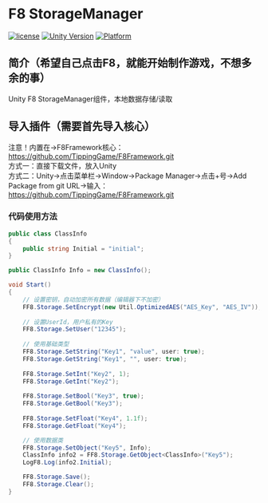 # F8 StorageManager

[![license](http://img.shields.io/badge/license-MIT-green.svg)](https://opensource.org/licenses/MIT) 
[![Unity Version](https://img.shields.io/badge/unity-2021.3.15f1-blue)](https://unity.com) 
[![Platform](https://img.shields.io/badge/platform-Win%20%7C%20Android%20%7C%20iOS%20%7C%20Mac%20%7C%20Linux%20%7C%20WebGL-orange)]() 

## 简介（希望自己点击F8，就能开始制作游戏，不想多余的事）
Unity F8 StorageManager组件，本地数据存储/读取  

## 导入插件（需要首先导入核心）
注意！内置在->F8Framework核心：https://github.com/TippingGame/F8Framework.git  
方式一：直接下载文件，放入Unity  
方式二：Unity->点击菜单栏->Window->Package Manager->点击+号->Add Package from git URL->输入：https://github.com/TippingGame/F8Framework.git  

### 代码使用方法
```C#
public class ClassInfo
{
    public string Initial = "initial";
}

public ClassInfo Info = new ClassInfo();

void Start()
{
    // 设置密钥，自动加密所有数据（编辑器下不加密）
    FF8.Storage.SetEncrypt(new Util.OptimizedAES("AES_Key", "AES_IV"));
    
    // 设置UserId，用户私有的Key
    FF8.Storage.SetUser("12345");
    
    // 使用基础类型
    FF8.Storage.SetString("Key1", "value", user: true);
    FF8.Storage.GetString("Key1", "", user: true);
    
    FF8.Storage.SetInt("Key2", 1);
    FF8.Storage.GetInt("Key2");
    
    FF8.Storage.SetBool("Key3", true);
    FF8.Storage.GetBool("Key3");
    
    FF8.Storage.SetFloat("Key4", 1.1f);
    FF8.Storage.GetFloat("Key4");

    // 使用数据类
    FF8.Storage.SetObject("Key5", Info);
    ClassInfo info2 = FF8.Storage.GetObject<ClassInfo>("Key5");
    LogF8.Log(info2.Initial);

    FF8.Storage.Save();
    FF8.Storage.Clear();
}
```


